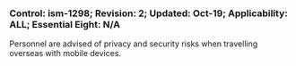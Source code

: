 ### Control: ism-1298; Revision: 2; Updated: Oct-19; Applicability: ALL; Essential Eight: N/A
<p>Personnel are advised of privacy and security risks when travelling overseas with mobile devices.</p>